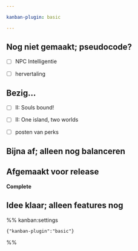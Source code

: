 ```yaml
---

kanban-plugin: basic

---
```


## Nog niet gemaakt; pseudocode?

- [ ] NPC Intelligentie
- [ ] hervertaling


## Bezig...

- [ ] II: Souls bound!
- [ ] II: One island, two worlds
- [ ] posten van perks


## Bijna af; alleen nog balanceren



## Afgemaakt voor release

**Complete**


## Idee klaar; alleen features nog





%% kanban:settings
```
{"kanban-plugin":"basic"}
```
%%